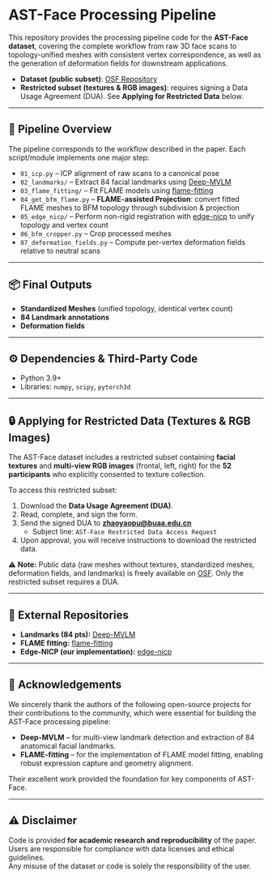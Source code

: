 # AST-Face Processing Pipeline

This repository provides the processing pipeline code for the **AST-Face dataset**, covering the complete workflow from raw 3D face scans to topology-unified meshes with consistent vertex correspondence, as well as the generation of deformation fields for downstream applications.  

- **Dataset (public subset)**: [OSF Repository](https://osf.io/xk4f6/)  
- **Restricted subset (textures & RGB images)**: requires signing a Data Usage Agreement (DUA). See **Applying for Restricted Data** below.  

---

## 🚀 Pipeline Overview
The pipeline corresponds to the workflow described in the paper. Each script/module implements one major step:

- `01_icp.py` – ICP alignment of raw scans to a canonical pose  
- `02_landmarks/` – Extract 84 facial landmarks using [Deep-MVLM](https://github.com/RasmusRPaulsen/Deep-MVLM)  
- `03_flame_fitting/` – Fit FLAME models using [flame-fitting](https://github.com/Rubikplayer/flame-fitting)  
- `04_get_bfm_flame.py` – **FLAME-assisted Projection**: convert fitted FLAME meshes to BFM topology through subdivision & projection  
- `05_edge_nicp/` – Perform non-rigid registration with [edge-nicp](https://github.com/zhaopu99/edge-nicp) to unify topology and vertex count  
- `06_bfm_cropper.py` – Crop processed meshes
- `07_deformation_fields.py` – Compute per-vertex deformation fields relative to neutral scans  

---

## 📦 Final Outputs
- **Standardized Meshes** (unified topology, identical vertex count)  
- **84 Landmark annotations**  
- **Deformation fields**  

---

## ⚙️ Dependencies & Third-Party Code
- Python 3.9+  
- Libraries: `numpy`, `scipy`, `pytorch3d`  

---

## 🔒 Applying for Restricted Data (Textures & RGB Images)
The AST-Face dataset includes a restricted subset containing **facial textures** and **multi-view RGB images** (frontal, left, right) for the **52 participants** who explicitly consented to texture collection.  

To access this restricted subset:  
1. Download the **Data Usage Agreement (DUA)**.  
2. Read, complete, and sign the form.  
3. Send the signed DUA to **zhaoyaopu@buaa.edu.cn**  
   - Subject line: `AST-Face Restricted Data Access Request`  
4. Upon approval, you will receive instructions to download the restricted data.  

⚠️ **Note:** Public data (raw meshes without textures, standardized meshes, deformation fields, and landmarks) is freely available on [OSF](https://osf.io/xk4f6/). Only the restricted subset requires a DUA.  

---

## 🔗 External Repositories
- **Landmarks (84 pts):** [Deep-MVLM](https://github.com/RasmusRPaulsen/Deep-MVLM)  
- **FLAME fitting:** [flame-fitting](https://github.com/Rubikplayer/flame-fitting)  
- **Edge-NICP (our implementation):** [edge-nicp](https://github.com/zhaopu99/edge-nicp)  

---

## 🙏 Acknowledgements
We sincerely thank the authors of the following open-source projects for their contributions to the community, which were essential for building the AST-Face processing pipeline:  

- **Deep-MVLM** – for multi-view landmark detection and extraction of 84 anatomical facial landmarks.  
- **FLAME-fitting** – for the implementation of FLAME model fitting, enabling robust expression capture and geometry alignment.  

Their excellent work provided the foundation for key components of AST-Face.  

---

## ⚠️ Disclaimer
Code is provided **for academic research and reproducibility** of the paper.  
Users are responsible for compliance with data licenses and ethical guidelines.  
Any misuse of the dataset or code is solely the responsibility of the user.  
